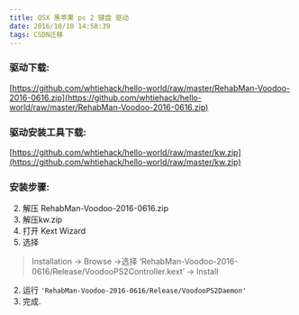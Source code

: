 ```yaml
---
title: OSX 黑苹果 ps 2 键盘 驱动
date: 2016/10/10 14:58:39
tags: CSDN迁移
---
```

  ### []()驱动下载:

 [https://github.com/whtiehack/hello-world/raw/master/RehabMan-Voodoo-2016-0616.zip](https://github.com/whtiehack/hello-world/raw/master/RehabMan-Voodoo-2016-0616.zip)

 
### []()驱动安装工具下载:

 [https://github.com/whtiehack/hello-world/raw/master/kw.zip](https://github.com/whtiehack/hello-world/raw/master/kw.zip)

 
### []()安装步骤:

  
  2. 解压 RehabMan-Voodoo-2016-0616.zip 
  4. 解压kw.zip 
  6. 打开 Kext Wizard 
  8. 选择  
> Installation -> Browse ->选择 ‘RehabMan-Voodoo-2016-0616/Release/VoodooPS2Controller.kext’ -> Install
> 
>  
  
  2. 运行  `'RehabMan-Voodoo-2016-0616/Release/VoodooPS2Daemon'`  
  4. 完成.    
  